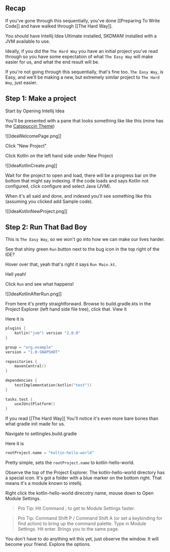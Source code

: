 
## Recap

If you've gone through this sequentially, you've  done [[Preparing To Write Code]] and have walked through [[The Hard Way]].

You should have Intellij Idea Ultimate installed, SKDMAN! installed with a JVM available to use. 

Ideally, if you did the `The Hard Way` you have an initial project you've read through so you have some expectation of what `The Easy Way` will make easier for us, and what the end result will be.

If you're not going through this sequentially, that's fine too. `The Easy Way`, is Easy, and we'll be making a new, but extremely similar project to `The Hard Way`, just easier. 


## Step 1: Make a project

Start by Opening Intellij Idea

You'll be presented with a pane that looks something like like this (mine has the [Catppuccin Theme](https://github.com/catppuccin/jetbrains))

![[IdeaWelcomePage.png]]

Click "New Project"

Click Kotlin on the left hand side under New Project

![[IdeaKotlinCreate.png]]

Wait for the project to open and load, there will be a progress bar on the bottom  that might say indexing. If the code loads and says Kotlin not configured, click configure and select Java (JVM).

When it's all said and done, and indexed you'll see something like this (assuming you clicked add Sample code).

![[IdeaKotlinNewProject.png]]


## Step 2: Run That Bad Boy

This is `The Easy Way`, so we won't go into how we can make our lives harder. 

See that shiny green `Run` button next to the bug icon in the top right of the IDE? 

Hover over that, yeah that's right it says `Run Main.kt`.

Hell yeah! 

Click `Run` and see what happens!

![[IdeaKotlinAfterRun.png]]

From here it's pretty straightforward. Browse to build.gradle.kts in the Project Explorer (left hand side file tree), click that. View it

Here it is
```kotlin
plugins {  
    kotlin("jvm") version "2.0.0"  
}  
  
group = "org.example"  
version = "1.0-SNAPSHOT"  
  
repositories {  
    mavenCentral()  
}  
  
dependencies {  
    testImplementation(kotlin("test"))  
}  
  
tasks.test {  
    useJUnitPlatform()  
}
```

If you read [[The Hard Way]] You'll notice it's even more bare bones than what gradle init made for us. 

Navigate to settingles.build.gradle

Here it is

```kotlin
rootProject.name = "koltin-hello-world"
```

Pretty simple, sets the `rootProject.name` to kotlin-hello-world. 

Observe the top of the Project Explorer. The kotlin-hello-world directory has a special icon. It's got a folder with a blue marker on the bottom right. That means it's a module known to intellij. 

Right click the kotlin-hello-world direcotry name, mouse down to Open Module Settings.

> Pro Tip: Hit Command ; to get to Module Settings faster. 

> Pro Tip: Command Shift P / Command Shift A (or set a keybinding for find action) to bring up the command palette. Type in Module Settings. Hit enter. Brings you to the same page. 


You don't have to do anything wit this yet, just observe the window. It will become your friend. Explore the options.

